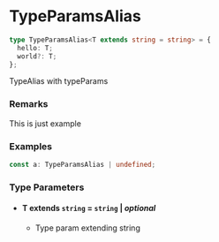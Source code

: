# TypeParamsAlias

```typescript
type TypeParamsAlias<T extends string = string> = {
  hello: T;
  world?: T;
};
```

TypeAlias with typeParams

### Remarks

This is just example

### Examples

```typescript
const a: TypeParamsAlias | undefined;
```

### Type Parameters

- #### **T** extends `string` = `string` | _optional_

  - Type param extending string

